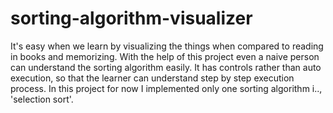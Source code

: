 # sorting-algorithm-visualizer

It's easy when we learn by visualizing the things when compared to reading in books and memorizing. With the help of this project even a naive person can understand the sorting algorithm easily. It has controls rather than auto execution, so that the learner can understand step by step execution process. In this project for now I implemented only one sorting algorithm i.., 'selection sort'. 
